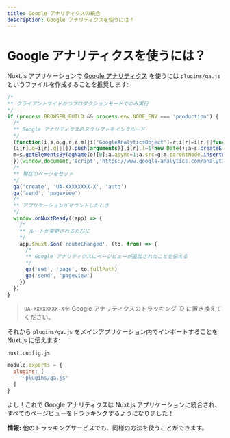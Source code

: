 ```yaml
---
title: Google アナリティクスの統合
description: Google アナリティクスを使うには？
---
```


<!-- title: Google Analytics Integration -->
<!-- description: How to use Google Analytics? -->

<!-- # How to use Google Analytics? -->

# Google アナリティクスを使うには？

<!-- To use [Google Analytics](https://analytics.google.com/analytics/web/) with your nuxt.js application, we recommend to create a file `plugins/ga.js`: -->

Nuxt.js アプリケーションで [Google アナリティクス](https://analytics.google.com/analytics/web/) を使うには `plugins/ga.js` というファイルを作成することを推奨します:

<!-- ```js -->
<!-- /* -->
<!-- ** Only run on client-side and only in production mode -->
<!-- */ -->
<!-- if (process.BROWSER_BUILD && process.env.NODE_ENV === 'production') { -->
<!--   /* -->
<!--   ** Include Google Analytics Script -->
<!--   */ -->
<!--   (function(i,s,o,g,r,a,m){i['GoogleAnalyticsObject']=r;i[r]=i[r]||function(){ -->
<!--   (i[r].q=i[r].q||[]).push(arguments)},i[r].l=1*new Date();a=s.createElement(o), -->
<!--   m=s.getElementsByTagName(o)[0];a.async=1;a.src=g;m.parentNode.insertBefore(a,m) -->
<!--   })(window,document,'script','https://www.google-analytics.com/analytics.js','ga'); -->
<!--   /* -->
<!--   ** Set the current page -->
<!--   */ -->
<!--   ga('create', 'UA-XXXXXXXX-X', 'auto') -->
<!--   ga('send', 'pageview') -->
<!--   /* -->
<!--   ** When the app is mounted -->
<!--   */ -->
<!--   window.onNuxtReady((app) => { -->
<!--     /* -->
<!--     ** Every time the route changes -->
<!--     */ -->
<!--     app.$nuxt.$on('routeChanged', (to, from) => { -->
<!--       /* -->
<!--       ** We tell Google Analytic to add a page view -->
<!--       */ -->
<!--       ga('set', 'page', to.fullPath) -->
<!--       ga('send', 'pageview') -->
<!--     }) -->
<!--   }) -->
<!-- } -->
<!-- ``` -->

```js
/*
** クライアントサイドかつプロダクションモードでのみ実行
*/
if (process.BROWSER_BUILD && process.env.NODE_ENV === 'production') {
  /*
  ** Google アナリティクスのスクリプトをインクルード
  */
  (function(i,s,o,g,r,a,m){i['GoogleAnalyticsObject']=r;i[r]=i[r]||function(){
  (i[r].q=i[r].q||[]).push(arguments)},i[r].l=1*new Date();a=s.createElement(o),
  m=s.getElementsByTagName(o)[0];a.async=1;a.src=g;m.parentNode.insertBefore(a,m)
  })(window,document,'script','https://www.google-analytics.com/analytics.js','ga');
  /*
  ** 現在のページをセット
  */
  ga('create', 'UA-XXXXXXXX-X', 'auto')
  ga('send', 'pageview')
  /*
  ** アプリケーションがマウントしたとき
  */
  window.onNuxtReady((app) => {
    /*
    ** ルートが変更されるたびに
    */
    app.$nuxt.$on('routeChanged', (to, from) => {
      /*
      ** Google アナリティクスにページビューが追加されたことを伝える
      */
      ga('set', 'page', to.fullPath)
      ga('send', 'pageview')
    })
  })
}
```

<!-- \> Replace `UA-XXXXXXXX-X` by your Google Analytics tracking ID. -->

> `UA-XXXXXXXX-X`を Google アナリティクスのトラッキング ID に置き換えてください。

<!-- Then, we tell nuxt.js to import it in our main application: -->

それから `plugins/ga.js` をメインアプリケーション内でインポートすることを Nuxt.js に伝えます:

`nuxt.config.js`

```js
module.exports = {
  plugins: [
    '~plugins/ga.js'
  ]
}
```

<!-- Voilà, Google Analytics is integrated into your nuxt.js application and will track every page view! -->

よし！これで Google アナリティクスは Nuxt.js アプリケーションに統合され、すべてのページビューをトラッキングするようになりました！

<!-- <p class="Alert Alert--nuxt-green"><b>INFO:</b> you can use this method for any other tracking service.</p> -->

<p class="Alert Alert--nuxt-green"><b>情報:</b> 他のトラッキングサービスでも、同様の方法を使うことができます。</p>
